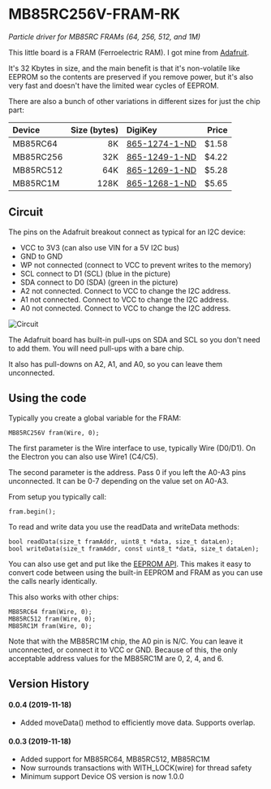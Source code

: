 # MB85RC256V-FRAM-RK

*Particle driver for MB85RC FRAMs (64, 256, 512, and 1M)*

This little board is a FRAM (Ferroelectric RAM). I got mine from [Adafruit](https://www.adafruit.com/products/1895).

It's 32 Kbytes in size, and the main benefit is that it's non-volatile like EEPROM so the contents are preserved if you remove power, but it's also very fast and doesn't have the limited wear cycles of EEPROM.

There are also a bunch of other variations in different sizes for just the chip part:

| Device | Size (bytes) | DigiKey | Price |
| :--- | ---: | :--- | ---: |
| MB85RC64 | 8K | [865-1274-1-ND](https://www.digikey.com/product-detail/en/fujitsu-electronics-america-inc/MB85RC64TAPNF-G-BDERE1/865-1274-1-ND/6802280) | $1.58 |
| MB85RC256 | 32K | [865-1249-1-ND](https://www.digikey.com/product-detail/en/fujitsu-electronics-america-inc/MB85RC256VPF-G-JNERE2/865-1249-1-ND/4022672) | $4.22 |
| MB85RC512 | 64K | [865-1269-1-ND](https://www.digikey.com/product-detail/en/fujitsu-electronics-america-inc/MB85RC512TPNF-G-JNERE1/865-1269-1-ND/5456443) | $5.28 |
| MB85RC1M | 128K | [865-1268-1-ND](https://www.digikey.com/product-detail/en/fujitsu-electronics-america-inc/MB85RC1MTPNF-G-JNERE1/865-1268-1-ND/5456442) | $5.65 |


## Circuit

The pins on the Adafruit breakout connect as typical for an I2C device:

- VCC to 3V3 (can also use VIN for a 5V I2C bus)
- GND to GND
- WP not connected (connect to VCC to prevent writes to the memory)
- SCL connect to D1 (SCL) (blue in the picture)
- SDA connect to D0 (SDA) (green in the picture)
- A2 not connected. Connect to VCC to change the I2C address. 
- A1 not connected. Connect to VCC to change the I2C address. 
- A0 not connected. Connect to VCC to change the I2C address. 

![Circuit](images/circuit.jpg)

The Adafruit board has built-in pull-ups on SDA and SCL so you don't need to add them. You will need pull-ups with a bare chip.
 
It also has pull-downs on A2, A1, and A0, so you can leave them unconnected.

## Using the code

Typically you create a global variable for the FRAM:

```
MB85RC256V fram(Wire, 0);
```

The first parameter is the Wire interface to use, typically Wire (D0/D1). On the Electron you can also use Wire1 (C4/C5).

The second parameter is the address. Pass 0 if you left the A0-A3 pins unconnected. It can be 0-7 depending on the value set on A0-A3.

From setup you typically call:

```
fram.begin();
```

To read and write data you use the readData and writeData methods:

```
bool readData(size_t framAddr, uint8_t *data, size_t dataLen);
bool writeData(size_t framAddr, const uint8_t *data, size_t dataLen);
```

You can also use get and put like the [EEPROM API](https://docs.particle.io/reference/firmware/photon/#eeprom). This makes it easy to convert code between using the built-in EEPROM and FRAM as you can use the calls nearly identically.

This also works with other chips:

```
MB85RC64 fram(Wire, 0);
MB85RC512 fram(Wire, 0);
MB85RC1M fram(Wire, 0);
```

Note that with the MB85RC1M chip, the A0 pin is N/C. You can leave it unconnected, or connect it to VCC or GND. Because of this, the only acceptable address values for the MB85RC1M are 0, 2, 4, and 6.

## Version History

#### 0.0.4 (2019-11-18)

- Added moveData() method to efficiently move data. Supports overlap.

#### 0.0.3 (2019-11-18)

- Added support for MB85RC64, MB85RC512, MB85RC1M
- Now surrounds transactions with WITH_LOCK(wire) for thread safety
- Minimum support Device OS version is now 1.0.0

